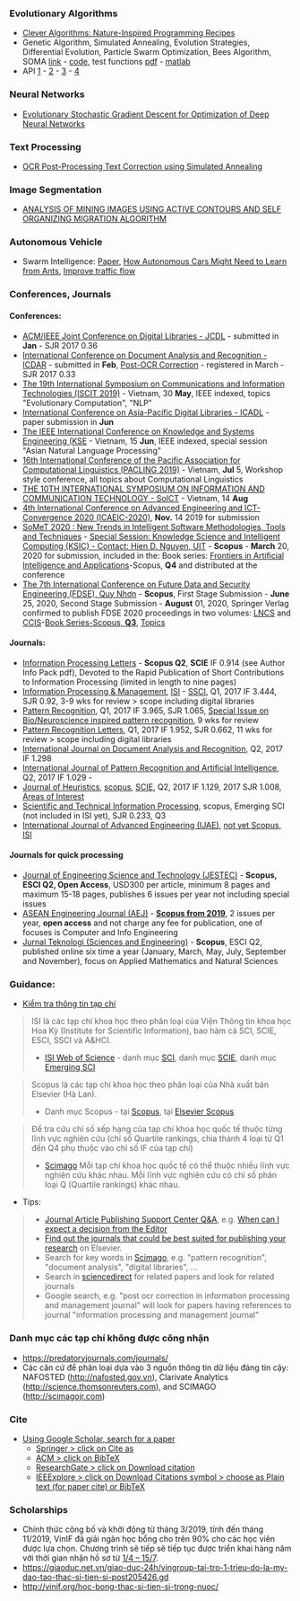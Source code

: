 ### Evolutionary Algorithms
- [Clever Algorithms: Nature-Inspired Programming Recipes](http://www.cleveralgorithms.com/nature-inspired/index.html)
- Genetic Algorithm, Simulated Annealing, Evolution Strategies, Differential Evolution, Particle Swarm Optimization, Bees Algorithm, SOMA [link](https://zelinkaivan65.wixsite.com/somaalgorithm/codes) - [code](https://www.dropbox.com/sh/u3cpa39t9yh5fsf/AAB6EarzZ1NTl6iRGoyxAeB7a?dl=0&preview=SOMA_python.zip), test functions [pdf](http://dataanalysis.vsb.cz/data/Vyuka/BIA/) - [matlab](https://www.dropbox.com/sh/u3cpa39t9yh5fsf/AAB6EarzZ1NTl6iRGoyxAeB7a?dl=0&preview=SOMAMatlabV2.zip)
- API [1](http://www.pyopt.org/) - [2](https://docs.scipy.org/doc/scipy/reference/tutorial/optimize.html) - [3](https://github.com/DEAP/deap) - [4](https://deap.readthedocs.io/en/master/)

### Neural Networks
- [Evolutionary Stochastic Gradient Descent for
Optimization of Deep Neural Networks](https://arxiv.org/pdf/1810.06773.pdf)

### Text Processing
- [OCR Post-Processing Text Correction using Simulated Annealing](http://aclweb.org/anthology/U17-1015)

### Image Segmentation
- [ANALYSIS OF MINING IMAGES USING ACTIVE CONTOURS AND SELF ORGANIZING MIGRATION ALGORITHM](googledrive/sharedwithme/dnq)

### Autonomous Vehicle
- Swarm Intelligence: [Paper](https://arxiv.org/abs/1705.01693), [How Autonomous Cars Might Need to Learn from Ants](https://interestingengineering.com/swarm-intelligence-how-autonomous-cars-might-need-to-learn-from-ants), [Improve traffic flow](https://phys.org/news/2018-02-autonomous-vehicles-traffic.html )

### Conferences, Journals
#### Conferences:
- [ACM/IEEE Joint Conference on Digital Libraries - JCDL](https://2019.jcdl.org/cfps/deadlines/) - submitted in **Jan** - SJR 2017 0.36
- [International Conference on Document Analysis and Recognition -  ICDAR](https://icdar2019.org/) - submitted in **Feb**, [Post-OCR Correction](https://sites.google.com/view/icdar2019-postcorrectionocr/home?authuser=0) - registered in March - SJR 2017 0.33
- [The 19th International Symposium on Communications and Information Technologies (ISCIT 2019)](http://iscit2019.org/) - Vietnam, 30 **May**, IEEE indexed, topics "Evolutionary Computation", "NLP"
- [International Conference on Asia-Pacific Digital Libraries - ICADL](http://icadl2019.org/) - paper submission in **Jun**
- [The IEEE International Conference on Knowledge and Systems Engineering (KSE](http://kse2019.ued.udn.vn/welcome) - Vietnam, 15 **Jun**, IEEE indexed, special session "Asian Natural Language Processing"
- [16th International Conference of the Pacific Association for Computational Linguistics (PACLING 2019)](https://pacling2019.fpt.edu.vn/call-for-paper/) - Vietnam, **Jul** 5, Workshop style conference, all topics about Computational Linguistics
- [THE 10TH INTERNATIONAL SYMPOSIUM ON INFORMATION AND COMMUNICATION TECHNOLOGY - SoICT](https://soict.org/) - Vietnam, 14 **Aug**
- [4th International Conference on Advanced Engineering and ICT-Convergence 2020 (ICAEIC-2020)](http://ictaes.org/4th-international-conference/call-for-paper/), **Nov.** 14 2019 for submission
- [SoMeT 2020 : New Trends in Intelligent Software Methodologies, Tools and Techniques](https://jsasaki3.wixsite.com/somet2020) - [Special Session: Knowledge Science and Intelligent Computing (KSIC) - Contact: Hien D. Nguyen, UIT](https://jsasaki3.wixsite.com/somet2020/special-sessions-1) - **Scopus** - **March** 20, 2020 for submission, included in the: Book series: [Frontiers in Artificial Intelligence and Applications](https://www.scimagojr.com/journalsearch.php?q=19500157321&tip=sid&clean=0)-Scopus, **Q4** and distributed at the conference
- [The 7th International Conference on Future Data and Security Engineering (FDSE), Quy Nhơn](http://www.thefdse.org/) - **Scopus**, First Stage Submission - **June** 25, 2020, Second Stage Submission - **August** 01, 2020, Springer Verlag confirmed to publish FDSE 2020 proceedings in two volumes: [LNCS](ftp://ftp.springernature.com/cs-proceeding/llncs/fcp/lncs_fcp.pdf) and [CCIS](https://www.springer.com/series/7899)-[Book Series-Scopus, **Q3**](https://www.scimagojr.com/journalsearch.php?q=17700155007&tip=sid&clean=0), [Topics](http://www.thefdse.org/submission.html)

#### Journals:
- [Information Processing Letters](https://www.journals.elsevier.com/information-processing-letters) - **Scopus Q2**, **SCIE** IF 0.914 (see Author Info Pack pdf), Devoted to the Rapid Publication of Short Contributions to Information Processing (limited in length to nine pages)
- [Information Processing & Management](https://www.journals.elsevier.com/information-processing-and-management/), [ISI](http://gust.edu.vn/vn/html/tap-chi-danh-muc-isi) - [SSCI](https://en.wikipedia.org/wiki/Information_Processing_and_Management), Q1, 2017 IF 3.444, SJR 0.92, 3-9 wks for review > scope including digital libraries
- [Pattern Recognition](https://www.journals.elsevier.com/pattern-recognition/), Q1, 2017 IF 3.965, SJR 1.065, [Special Issue on Bio/Neuroscience inspired pattern recognition](https://www.journals.elsevier.com/pattern-recognition/call-for-papers/special-issue-on-bioneuroscience-inspired-pattern-recognitio), 9 wks for review
- [Pattern Recognition Letters](https://www.journals.elsevier.com/pattern-recognition-letters/), Q1, 2017 IF 1.952, SJR 0.662, 11 wks for review > scope including digital libraries
- [International Journal on Document Analysis and Recognition](https://www.springer.com/computer/image+processing/journal/10032), Q2, 2017 IF 1.298
- [International Journal of Pattern Recognition and Artificial Intelligence](https://www.worldscientific.com/worldscinet/ijprai), Q2, 2017 IF 1.029 - 
- [Journal of Heuristics](https://www.springer.com/mathematics/journal/10732?cm_mmc=sgw-_-ps-_-journal-_-10732), [scopus](https://www.scopus.com/sourceid/24358), [SCIE](http://humg.edu.vn/nghien-cuu/Pages/bai-bao-dang-tren-he-thong-isi.aspx?ItemID=6406), Q2, 2017 IF 1.129, 2017 SJR 1.008, [Areas of Interest](http://www.guide2research.com/journal/journal-of-heuristics)
- [Scientific and Technical Information Processing](https://www.springer.com/computer/communication+networks/journal/11984), scopus, Emerging SCI (not included in ISI yet), SJR 0.233, Q3
- [International Journal of Advanced Engineering (IJAE)](http://ictaes.org/journal/ijae/ijiea-home/), [not yet Scopus, ISI](http://ictaes.org/journal/ijae/abstracting-indexing/)
#### Journals for quick processing
- [Journal of Engineering Science and Technology (JESTEC)](http://jestec.taylors.edu.my/) - **Scopus, ESCI Q2, Open Access**, USD300 per article, minimum 8 pages and maximum 15-18 pages, publishes 6 issues per year not including special issues
- [ASEAN Engineering Journal (AEJ)](http://www.aseanengineering.net/aej/) - **[Scopus from 2019](http://www.aseanengineering.net/aej/announcements.php)**, 2 issues per year, **open access** and not charge any fee for publication, one of focuses is Computer and Info Engineering
- [Jurnal Teknologi (Sciences and Engineering)](https://jurnalteknologi.utm.my/index.php/jurnalteknologi) - **Scopus**, ESCI Q2, published online six time a year (January, March, May, July, September and November), focus on Applied Mathematics and Natural Sciences

### Guidance:
- [Kiểm tra thông tin tạp chí](http://ueb.edu.vn/newsdetail/ve_pp/15228/gioi-thieu-cach-thuc-kiem-tra-do-uy-tin-cua-cac-tap-chi-quoc-te.htm)
> ISI là các tạp chí khoa học theo phân loại của Viện Thông tin khoa học Hoa Kỳ (Institute for Scientific Information), bao hàm cả SCI, SCIE, ESCI, SSCI và A&HCI.
> - [ISI Web of Science](http://mjl.clarivate.com/) - danh mục [SCI](http://mjl.clarivate.com/cgi-bin/jrnlst/jloptions.cgi?PC=K), danh mục [SCIE](http://mjl.clarivate.com/cgi-bin/jrnlst/jloptions.cgi?PC=D), danh mục [Emerging SCI](http://mjl.clarivate.com/cgi-bin/jrnlst/jloptions.cgi?PC=EX)

> Scopus là các tạp chí khoa học theo phân loại của Nhà xuất bản Elsevier (Hà Lan).
> - Danh mục Scopus - tại [Scopus](https://www.scopus.com/sources?zone=&origin=NO%20ORIGIN%20DEFINED), tại [Elsevier Scopus](http://www.elsevier.com/solutions/scopus/content)

> Để tra cứu chỉ số xếp hạng của tạp chí khoa học quốc tế thuộc từng lĩnh vực nghiên cứu (chỉ số Quartile rankings, chia thành 4 loại từ Q1 đến Q4 phụ thuộc vào chỉ số IF của tạp chí)
> - [Scimago](https://www.scimagojr.com/index.php)
> Mỗi tạp chí khoa học quốc tế có thể thuộc nhiều lĩnh vực nghiên cứu khác nhau. Mỗi lĩnh vực nghiên cứu có chỉ số phân loại Q (Quartile rankings) khác nhau.
- Tips:
> - [Journal Article Publishing Support Center Q&A](https://service.elsevier.com/app/home/supporthub/publishing/), e.g. [When can I expect a decision from the Editor](https://service.elsevier.com/app/answers/detail/a_id/5992/supporthub/publishing/p/10592/)
> - [Find out the journals that could be best suited for publishing your research](https://www.elsevier.com/authors/journal-authors/submit-your-paper#find) on Elsevier.
> - Search for key words in [Scimago](http://www.scimagojr.com/), e.g. "pattern recognition", "document analysis", "digital libraries", ...
> - Search in [sciencedirect](https://www.sciencedirect.com/search) for related papers and look for related journals
> - Google search, e.g. "post ocr correction in information processing and management journal" will look for papers having references to journal "information processing and management journal"

### Danh mục các tạp chí không được công nhận 
- https://predatoryjournals.com/journals/
- Các căn cứ để phân loại dựa vào 3 nguồn thông tin dữ liệu đáng tin cậy: NAFOSTED (http://nafosted.gov.vn), Clarivate Analytics (http://science.thomsonreuters.com), and SCIMAGO (http://scimagojr.com)

### Cite
- [Using Google Scholar, search for a paper](https://scholar.google.com/schhp?hl=en)
  - [Springer > click on Cite as](https://link.springer.com/)
  - [ACM > click on BibTeX](https://dl.acm.org/)
  - [ResearchGate > click on Download citation](https://www.researchgate.net/directory/publications)
  - [IEEExplore > click on Download Citations symbol > choose as Plain text (for paper cite) or BibTeX](https://ieeexplore.ieee.org)

### Scholarships
- Chính thức công bố và khởi động từ tháng 3/2019, tính đến tháng 11/2019, VinIF đã giải ngân học bổng cho trên 90% cho các học viên được lựa chọn. Chương trình sẽ tiếp sẽ tiếp tục được triển khai hàng năm với thời gian nhận hồ sơ từ [1/4 – 15/7]().
- https://giaoduc.net.vn/giao-duc-24h/vingroup-tai-tro-1-trieu-do-la-my-dao-tao-thac-si-tien-si-post205426.gd
- http://vinif.org/hoc-bong-thac-si-tien-si-trong-nuoc/
